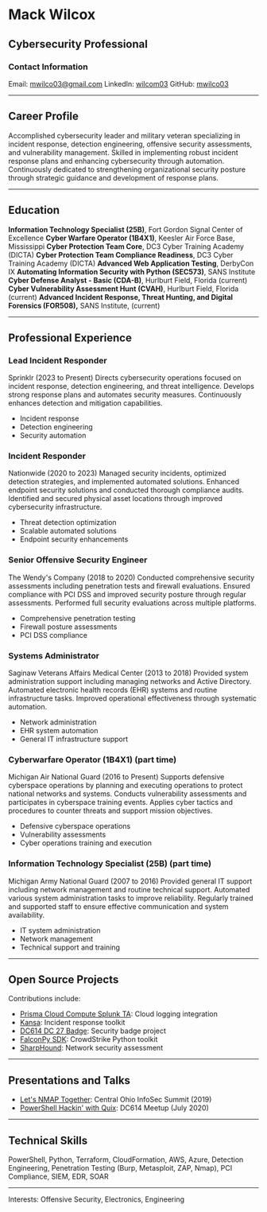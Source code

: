 # Mack Wilcox

## Cybersecurity Professional

### Contact Information

Email: [mwilco03@gmail.com](mailto:mwilco03@gmail.com)
LinkedIn: [wilcom03](https://www.linkedin.com/in/wilcom03)
GitHub: [mwilco03](https://github.com/mwilco03)

---

## Career Profile

Accomplished cybersecurity leader and military veteran specializing in incident response, detection engineering, offensive security assessments, and vulnerability management. Skilled in implementing robust incident response plans and enhancing cybersecurity through automation. Continuously dedicated to strengthening organizational security posture through strategic guidance and development of response plans.

---

## Education

**Information Technology Specialist (25B)**, Fort Gordon Signal Center of Excellence
**Cyber Warfare Operator (1B4X1)**, Keesler Air Force Base, Mississippi
**Cyber Protection Team Core**, DC3 Cyber Training Academy (DICTA)
**Cyber Protection Team Compliance Readiness**, DC3 Cyber Training Academy (DICTA)
**Advanced Web Application Testing**, DerbyCon IX
**Automating Information Security with Python (SEC573)**, SANS Institute
**Cyber Defense Analyst - Basic (CDA-B)**, Hurlburt Field, Florida (current)
**Cyber Vulnerability Assessment Hunt (CVAH)**, Hurlburt Field, Florida (current)
**Advanced Incident Response, Threat Hunting, and Digital Forensics (FOR508),** SANS Institute, (current)

---

## Professional Experience

### Lead Incident Responder

Sprinklr (2023 to Present)
Directs cybersecurity operations focused on incident response, detection engineering, and threat intelligence. Develops strong response plans and automates security measures. Continuously enhances detection and mitigation capabilities.

* Incident response
* Detection engineering
* Security automation

### Incident Responder

Nationwide (2020 to 2023)
Managed security incidents, optimized detection strategies, and implemented automated solutions. Enhanced endpoint security solutions and conducted thorough compliance audits. Identified and secured physical asset locations through improved cybersecurity infrastructure.

* Threat detection optimization
* Scalable automated solutions
* Endpoint security enhancements

### Senior Offensive Security Engineer

The Wendy's Company (2018 to 2020)
Conducted comprehensive security assessments including penetration tests and firewall evaluations. Ensured compliance with PCI DSS and improved security posture through regular assessments. Performed full security evaluations across multiple platforms.

* Comprehensive penetration testing
* Firewall posture assessments
* PCI DSS compliance

### Systems Administrator

Saginaw Veterans Affairs Medical Center (2013 to 2018)
Provided system administration support including managing networks and Active Directory. Automated electronic health records (EHR) systems and routine infrastructure tasks. Improved operational effectiveness through systematic automation.

* Network administration
* EHR system automation
* General IT infrastructure support

### Cyberwarfare Operator (1B4X1) (part time)

Michigan Air National Guard (2016 to Present)
Supports defensive cyberspace operations by planning and executing operations to protect national networks and systems. Conducts vulnerability assessments and participates in cyberspace training events. Applies cyber tactics and procedures to counter threats and support mission objectives.

* Defensive cyberspace operations
* Vulnerability assessments
* Cyber operations training and execution

### Information Technology Specialist (25B) (part time)

Michigan Army National Guard (2007 to 2016)
Provided general IT support including network management and routine technical support. Automated various system administration tasks to improve reliability. Regularly trained and supported staff to ensure effective communication and system availability.

* IT system administration
* Network management
* Technical support and training

---

## Open Source Projects

Contributions include:

* [Prisma Cloud Compute Splunk TA](https://github.com/PaloAltoNetworks/prisma-cloud-compute-splunk): Cloud logging integration
* [Kansa](https://github.com/davehull/Kansa/pull/208): Incident response toolkit
* [DC614 DC 27 Badge](https://github.com/dc614/DC-27-Badge): Security badge project
* [FalconPy SDK](https://github.com/CrowdStrike/falconpy): CrowdStrike Python toolkit
* [SharpHound](https://github.com/BloodHoundAD/SharpHound): Network security assessment

---

## Presentations and Talks

* [Let's NMAP Together](https://www.infosecsummit.com/ehome/2019cbusinfosec/agenda/): Central Ohio InfoSec Summit (2019)
* [PowerShell Hackin' with Quix](https://github.com/dc614/presentations/blob/master/2020-07-09_Powershell_Hackin_with_Quix/POWERSHELL_HACKIN_W__QUIX.pdf): DC614 Meetup (July 2020)

---

## Technical Skills

PowerShell, Python, Terraform, CloudFormation, AWS, Azure, Detection Engineering, Penetration Testing (Burp, Metasploit, ZAP, Nmap), PCI Compliance, SIEM, EDR, SOAR

---

Interests: Offensive Security, Electronics, Engineering
